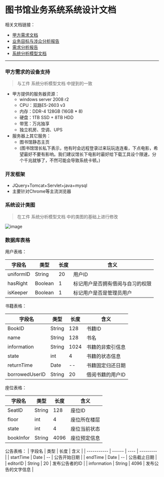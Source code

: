 # 图书馆业务系统系统设计文档

相关文档链接：
*  [甲方需求文档](https://github.com/zhongyehong/oo-homework/blob/740f55bb10169b0eb114bfaa3e26101026b2a190/library.md ) 
*  [业务目标与涉众分析报告](https://github.com/Erutan-pku/oo/blob/86b3b8f7a5e7ceb09f158632ea108a970c3e2ddc/图书馆管理系统业务目标与涉众分析.md)
*  [需求分析报告](https://github.com/Erutan-pku/oo/blob/0782a53d173974d878e14c2c777d8342a6eb784d/图书馆管理系统需求分析报告.md)
*  [系统分析模型文档](https://github.com/Erutan-pku/oo/blob/master/图书馆管理系统系统分析报告.md)

----

### 甲方需求的设备支持

> 与工件 系统分析模型文档 中提到的一致

* 甲方提供的服务器资源：
  * windows server 2008 r2 
  * CPU：双路E5-2603 v3
  * 内存：DDR-4 128GB (16GB * 8)
  * 硬盘：1TB SSD + 8TB HDD
  * 带宽：万兆独享
  * 独立机房、空调、UPS
* 服务器上其它服务：
  * 图书馆静态主页
  * (图书馆馆长私下表示，他有时会远程登录过来玩玩连连看，下点电影，希望最好不要有影响。我们建议馆长下电影时最好给下载工具设个限速，分个千兆就够了，不然可能会导致系统卡顿。)

### 开发框架
* JQuery+Tomcat+Servlet+java+mysql
* 主要针对Chrome等主流浏览器


### 系统设计类图

> 在工件 系统分析模型文档 中的类图的基础上进行修改

![image](https://github.com/Erutan-pku/oo/blob/master/pic/设计类图_nn.png?raw=true)

### 数据库表格

用户表格：

| 字段名       | 类型      | 长度   | 含义               |
| --------- | ------- | ---- | ---------------- |
| uniformID | String  | 20   | 用户ID             |
| hasRight  | Boolean | 1    | 标记用户是否拥有借阅与自习的权限 |
| isKeeper  | Boolean | 1    | 标记用户是否是管理员用户     |

书籍表格：

| 字段名            | 类型     | 长度   | 含义        |
| -------------- | ------ | ---- | --------- |
| BookID         | String | 128  | 书籍ID      |
| name           | String | 128  | 书名        |
| information    | String | 1024 | 书籍的非索引信息  |
| state          | int    | 4    | 书籍的状态信息   |
| returnTime     | Date   | --   | 书籍固定归还日期  |
| borrowedUserID | String | 20   | 借阅书籍的用户ID |

座位表格：

| 字段名       | 类型     | 长度   | 含义     |
| --------- | ------ | ---- | ------ |
| SeatID    | String | 128  | 座位ID   |
| floor     | int    | 4    | 座位所在楼层 |
| state     | int    | 4    | 座位当前状态 |
| bookInfor | String | 4096 | 座位预定信息 |

公告表格：
| 字段名         | 类型     | 长度   | 含义        |
| ----------- | ------ | ---- | --------- |
| startTime   | Date   | --   | 公告开始日期    |
| endTime     | Date   | --   | 公告截止日期    |
| editorID    | String | 20   | 发布公告者的ID  |
| information | String | 4096 | 发布公告的文字信息 |





